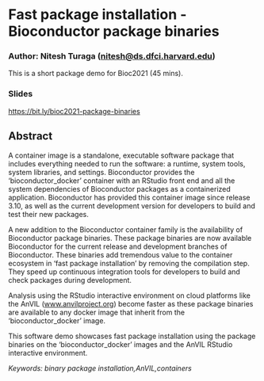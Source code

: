 # Fast package installation - Bioconductor package binaries

### Author: Nitesh Turaga (nitesh@ds.dfci.harvard.edu)

This is a short package demo for Bioc2021 (45 mins).

### Slides 

https://bit.ly/bioc2021-package-binaries

## Abstract 

A container image is a standalone, executable software package that
includes everything needed to run the software: a runtime, system
tools, system libraries, and settings. Bioconductor provides the
‘bioconductor_docker’ container with an RStudio front end and all the
system dependencies of Bioconductor packages as a containerized
application. Bioconductor has provided this container image since
release 3.10, as well as the current development version for
developers to build and test their new packages.

A new addition to the Bioconductor container family is the
availability of Bioconductor package binaries. These package binaries
are now available Bioconductor for the current release and development
branches of Bioconductor. These binaries add tremendous value to the
container ecosystem in ‘fast package installation’ by removing the
compilation step. They speed up continuous integration tools for
developers to build and check packages during development.

Analysis using the RStudio interactive environment on cloud platforms
like the AnVIL (www.anvilproject.org) become faster as these package
binaries are available to any docker image that inherit from the
‘bioconductor_docker’ image.

This software demo showcases fast package installation using the
package binaries on the ‘bioconductor_docker’ images and the AnVIL
RStudio interactive environment.

*Keywords: binary package installation,AnVIL,containers*
